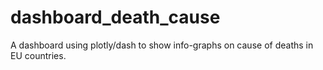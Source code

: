 # dashboard_death_cause
A dashboard using plotly/dash to show info-graphs on cause of deaths in EU countries. 
